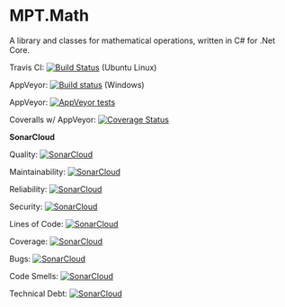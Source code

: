 # MPT.Math
A library and classes for mathematical operations, written in C# for .Net Core.

Travis CI: [![Build Status](https://travis-ci.com/MarkPThomas/MPT.Math-.netCore.svg?branch=master)](https://travis-ci.com/MarkPThomas/MPT.Math-.netCore) (Ubuntu Linux)

AppVeyor: [![Build status](https://ci.appveyor.com/api/projects/status/jney82f0uwl7mf26?svg=true)](https://ci.appveyor.com/project/MarkPThomas/MPT.Math-.netCore) (Windows)

AppVeyor: [![AppVeyor tests](https://img.shields.io/appveyor/tests/MarkPThomas/mpt-math-netcore.svg)](https://ci.appveyor.com/project/MarkPThomas/mpt-math-netcore/build/tests)

Coveralls w/ AppVeyor: [![Coverage Status](https://coveralls.io/repos/github/MarkPThomas/MPT.Math-.netCore/badge.svg?branch=master)](https://coveralls.io/github/MarkPThomas/MPT.Math-.netCore?branch=master)


**SonarCloud**

Quality: [![SonarCloud](https://sonarcloud.io/api/project_badges/measure?project=MarkPThomas_MPT.SE.CrossSection-.netCore&metric=alert_status)](https://sonarcloud.io/dashboard?id=MarkPThomas_MPT.SE.CrossSection-.netCore)

Maintainability: [![SonarCloud](https://sonarcloud.io/api/project_badges/measure?project=MarkPThomas_MPT.SE.CrossSection-.netCore&metric=sqale_rating)](https://sonarcloud.io/dashboard?id=MarkPThomas_MPT.SE.CrossSection-.netCore)

Reliability: [![SonarCloud](https://sonarcloud.io/api/project_badges/measure?project=MarkPThomas_MPT.SE.CrossSection-.netCore&metric=reliability_rating)](https://sonarcloud.io/dashboard?id=MarkPThomas_MPT.SE.CrossSection-.netCore)

Security: [![SonarCloud](https://sonarcloud.io/api/project_badges/measure?project=MarkPThomas_MPT.SE.CrossSection-.netCore&metric=security_rating)](https://sonarcloud.io/dashboard?id=MarkPThomas_MPT.SE.CrossSection-.netCore)

Lines of Code: [![SonarCloud](https://sonarcloud.io/api/project_badges/measure?project=MarkPThomas_MPT.SE.CrossSection-.netCore&metric=ncloc)](https://sonarcloud.io/dashboard?id=MarkPThomas_MPT.SE.CrossSection-.netCore)

Coverage: [![SonarCloud](https://sonarcloud.io/api/project_badges/measure?project=MarkPThomas_MPT.SE.CrossSection-.netCore&metric=coverage)](https://sonarcloud.io/dashboard?id=MarkPThomas_MPT.SE.CrossSection-.netCore)

Bugs: [![SonarCloud](https://sonarcloud.io/api/project_badges/measure?project=MarkPThomas_MPT.SE.CrossSection-.netCore&metric=bugs)](https://sonarcloud.io/dashboard?id=MarkPThomas_MPT.SE.CrossSection-.netCore)

Code Smells: [![SonarCloud](https://sonarcloud.io/api/project_badges/measure?project=MarkPThomas_MPT.SE.CrossSection-.netCore&metric=code_smells)](https://sonarcloud.io/dashboard?id=MarkPThomas_MPT.SE.CrossSection-.netCore)

Technical Debt: [![SonarCloud](https://sonarcloud.io/api/project_badges/measure?project=MarkPThomas_MPT.SE.CrossSection-.netCore&metric=sqale_index)](https://sonarcloud.io/dashboard?id=https)
